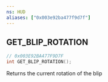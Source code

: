 ```yaml
---
ns: HUD
aliases: ["0x003e92ba477f9d7f"]
---
```

## GET_BLIP_ROTATION

```c
// 0x003E92BA477F9D7F
int GET_BLIP_ROTATION();
```

Returns the current rotation of the blip

